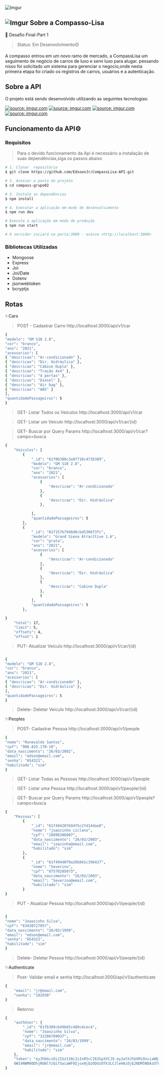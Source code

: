 ![Imgur](https://i.imgur.com/3qOYB8G.png)

## ![Imgur](https://i.imgur.com/0oM48aB.png) Sobre a Compasso-Lisa
🏁 Desafio Final-Part 1

> Status: Em Desenvolvimento🟡


 A compasso entrou em um novo ramo de mercado, a CompassLisa um seguimento de negócio de carros de luxo e semi luxo para alugar.
 pessando nisso foi solicitado um sistema para gerenciar o negocio,onde nesta primeira etapa foi criado os registros de
carros, usuários e a autenticação.

## Sobre a API

O projeto está sendo desenvolvido utilizando as seguintes tecnologias:

<a href="https://imgur.com/QdfWNBD"><img src="https://i.imgur.com/QdfWNBD.png?1" title="source: imgur.com" /></a>
<a href="https://imgur.com/dMTWWOX"><img src="https://i.imgur.com/dMTWWOX.png?1" title="source: imgur.com" /></a>
<a href="https://imgur.com/EIz2cz9"><img src="https://i.imgur.com/EIz2cz9.png?1" title="source: imgur.com" /></a>
<a href="https://imgur.com/FJQQexl"><img src="https://i.imgur.com/FJQQexl.png?2" title="source: imgur.com" /></a>

## Funcionamento da API⚙️

### Requisitos 

> Para o devido funcionamento da Api é necessário a instalação de suas dependências,siga os passos abaixo

```bash
# 1. Clonar  repositório
$ git clone https://github.com/EdsoonJr/CompassLisa-API.git

# 2. Acessar a pasta do projeto
$ cd compass-grupo02

# 3. Instale as dependências
$ npm install

# 4. Executar a aplicação em modo de desenvolvimento
$ npm run dev

# Execute a aplicação em modo de produção
$ npm run start

# O servidor inciará na porta:3000 - acesse <http://localhost:3000>
```

### Bibliotecas Utilizadas

+ Mongoose
+ Express
+ Joi
+ Joi/Date
+ Dotenv
+ jsonwebtoken
+ bcryptjs

## Rotas

✨Cars

> POST - Cadastrar Carro http://localhost:3000/api/v1/car

```bash
{
"modelo": "GM S10 2.8",
"cor": "branco",
"ano": "2021",
"acessorios": [
{ "descricao": "Ar-condicionado" },
{ "descricao": "Dir. Hidráulica" },
{ "descricao": "Cabine Dupla" },
{ "descricao": "Tração 4x4" },
{ "descricao": "4 portas" },
{ "descricao": "Diesel" },
{ "descricao": "Air bag" },
{ "descricao": "ABS" }
],
"quantidadePassageiros": 5
}

```

> GET- Listar Todos os Veículos http://localhost:3000/api/v1/car

> GET- Listar um Veículo http://localhost:3000/api/v1/car/{id}

> GET- Buscar por Query Params http://localhost:3000/api/v1/car?campo=busca

```bash
{
    "Veículos": [
        {
            "_id": "61f0b380c3a97718c473b389",
            "modelo": "GM S10 2.8",
            "cor": "branco",
            "ano": "2021",
            "acessorios": [
                {
                    "descricao": "Ar-condicionado"
                },
                {
                    "descricao": "Dir. Hidráulica"
                },
  
            ],
            "quantidadePassageiros": 5
        },
        {
            "_id": "61f157b7948d8cbd5306f3fc",
            "modelo": "Grand Siena Atracttive 1.6",
            "cor": "prata",
            "ano": "2021",
            "acessorios": [
                {
                    "descricao": "Ar-condicionado"
                },
                {
                    "descricao": "Dir. Hidráulica"
                },
                {
                    "descricao": "Cabine Dupla"
                },
                {
            ],
            "quantidadePassageiros": 5
        },
       
}
    "total": 17,
    "limit": 5,
    "offsets": 4,
    "offset": 1
```

> PUT- Atualizar Veículo http://localhost:3000/api/v1/car/{id}

```bash

{
"modelo": "GM S10 2.8",
"cor": "branco",
"ano": "2021",
"acessorios": [
{ "descricao": "Ar-condicionado" },
{ "descricao": "Dir. Hidráulica" },
],
"quantidadePassageiros": 5
}


```

> Delete- Deletar Veículo http://localhost:3000/api/v1/car/{id}


✨Peoples

> POST- Cadastrar Pessoa http://localhost:3000/api/v1/people

```bash
{
"nome": "Ronevaldo Santos",
"cpf": "900.825.170-10",
"data_nascimento": "26/03/2002",
"email": "edson@email.com",
"senha": "654321",
"habilitado": "sim"
}
```

> GET- Listar Todas as Pessoas http://localhost:3000/api/v1/people

> GET- Listar uma Pessoa http://localhost:3000/api/v1/people/{id}

> GET- Buscar por Query Params http://localhost:3000/api/v1/people?campo=busca

```bash
{
    "Pessoas": [
        {
            "_id": "61f494207b94f5c2fd14dae8",
            "nome": "joaozinho ciclano",
            "cpf": "18898386087",
            "data_nascimento": "26/03/2003",
            "email": "joazinho@email.com",
            "habilitado": "sim"
        },
        {
            "_id": "61f494d0f9a26b841c396427",
            "nome": "Severino",
            "cpf": "87570205073",
            "data_nascimento": "26/03/2003",
            "email": "Severino@email.com",
            "habilitado": "sim"
        }
}

```

> PUT - Atualizar Pessoa http://localhost:3000/api/v1/people/{id}

```bash

{
"nome": "Joaozinho Silva",
"cpf": "63430727057",
"data_nascimento": "26/03/1999",
"email": "edson@email.com",
"senha": "654321",
"habilitado": "sim"
}
```

> Delete- Deletar Pessoa http://localhost:3000/api/v1/people/{id}

✨Authenticate

> Post- Validar email e senha http://localhost:3000/api/v1/authenticate

```bash
{
    "email": "jr@email.com",
    "senha": "102030"
}
```

> Retorno:

``` bash
{
    "authUser": {
        "_id": "61fb389c649b85c488c4cec4",
        "nome": "Joaozinho Silva",
        "cpf": "32286789037",
        "data_nascimento": "26/03/1999",
        "email": "jr@email.com",
        "habilitado": "sim"
    },
    "token": "eyJhbGciOiJIUzI1NiIsInR5cCI6IkpXVCJ9.eyJwYXJhbXMiOnsiaWQiOiI2MWZiMzg5YzY0
    OWI4NWM0ODhjNGNlYzQifSwiaWF0IjoxNjQzODUzOTk3LCJleHAiOjE2NDM5NDAzOTd9.-GMM4yOjGDc3jb13iNjzwxtFK-SRu5fs4EV2-OCa9V8"
}
```


